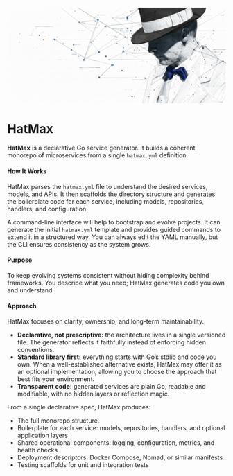 <p align="center">
  <img src="docs/img/hatmax.png" width="600">
</p>

# HatMax

**HatMax** is a declarative Go service generator.
It builds a coherent monorepo of microservices from a single `hatmax.yml` definition.

#### How It Works
HatMax parses the `hatmax.yml` file to understand the desired services, models, and APIs.
It then scaffolds the directory structure and generates the boilerplate code for each service, including models, repositories, handlers, and configuration.

A command-line interface will help to bootstrap and evolve projects.
It can generate the initial `hatmax.yml` template and provides guided commands to extend it in a structured way.
You can always edit the YAML manually, but the CLI ensures consistency as the system grows.

#### Purpose
To keep evolving systems consistent without hiding complexity behind frameworks.
You describe what you need; HatMax generates code you own and understand.

#### Approach
HatMax focuses on clarity, ownership, and long-term maintainability.

- **Declarative, not prescriptive:** the architecture lives in a single versioned file. The generator reflects it faithfully instead of enforcing hidden conventions.
- **Standard library first:** everything starts with Go’s stdlib and code you own. When a well-established alternative exists, HatMax may offer it as an optional implementation, allowing you to choose the approach that best fits your environment.
- **Transparent code:** generated services are plain Go, readable and modifiable, with no hidden layers or reflection magic.


From a single declarative spec, HatMax produces:
- The full monorepo structure.
- Boilerplate for each service: models, repositories, handlers, and optional application layers
- Shared operational components: logging, configuration, metrics, and health checks
- Deployment descriptors: Docker Compose, Nomad, or similar manifests
- Testing scaffolds for unit and integration tests
